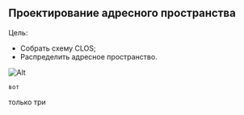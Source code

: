 ## Проектирование адресного пространства

Цель:

 - Собрать схему CLOS;
 - Распределить адресное пространство.




![Alt](https://github.com/MaxoBuk/OTUS_Data-center-network-design/blob/main/Homework/01/images/topology.jpeg)


````
вот
````
только три
